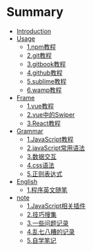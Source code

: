 # Summary

* [Introduction](README.md)
* [Usage]()    
    * [1.npm教程](Usage/npmUsage.md)
    * [2.git教程](Usage/gitUsage.md)
    * [3.gitbook教程](Usage/gitbookUsage.md)
    * [4.github教程]()
    * [5.sublime教程](Usage/sublimeUsage.md)
    * [6.wamp教程](Usage/wampUsage.md)
* [Frame]()
    * [1.vue教程](Frame/vue.md)
    * [2.vue中的Swiper](Frame/useSwiperInVUE.md)
    * [3.React教程](Frame/React.md)
* [Grammar]()
    * [1.JavaScript教程](grammar/JavaScript.md)
    * [2.javaScript常用语法](grammar/javaScript常用语法.md)
    * [3.数据交互](grammar/数据交互.md)
    * [4.css语法](grammar/css.md)
    * [5.正则表达式](grammar/正则表达式.md)
* [English]()
    * [1.程序英文随笔](English/Sentence.md)
* [note]()
    * [1.JavaScript相关插件](note/JavaScript插件相关.md)
    * [2.技巧搜集](note/一些技巧搜集.md)
    * [3.一些问题记录](note/question.md)
    * [4.乱七八糟的记录](note/乱七八糟的记录.md)
    * [5.自学笔记](note/自学笔记.md)


